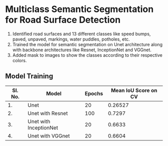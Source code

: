 # Multiclass Semantic Segmentation for Road Surface Detection

1. Identified road surfaces and 13 different classes like speed bumps, paved, unpaved, markings, water puddles, potholes, etc.
2. Trained the model for semantic segmentation on Unet architecture along with backbone architectures like Resnet, InceptionNet and VGGnet.
3. Added mask to images to show the classes according to their respective colors.

## Model Training
|Sl. No.| Model| Epochs| Mean IoU Score on CV|
|-|-|-|-|
|1.|Unet|20|0.26527|
|2.|Unet with Resnet|100|0.7297|
|3.|Unet with InceptionNet|20|0.6633|
|4.|Unet with VGGnet|20|0.6604|

